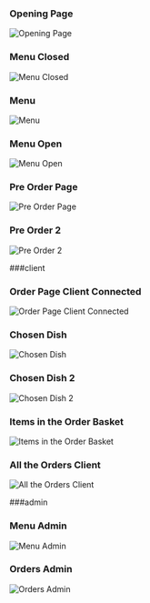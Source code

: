 ### Opening Page
![Opening Page](https://github.com/YaelMaximov/Coffee-shop/blob/main/project%20screenshots/opening%20page.png)

### Menu Closed
![Menu Closed](https://github.com/YaelMaximov/Coffee-shop/blob/main/project%20screenshots/menu%20closed.png)

### Menu
![Menu](https://github.com/YaelMaximov/Coffee-shop/blob/main/project%20screenshots/menu.png)

### Menu Open
![Menu Open](https://github.com/YaelMaximov/Coffee-shop/blob/main/project%20screenshots/menu-open.png)



### Pre Order Page
![Pre Order Page](https://github.com/YaelMaximov/Coffee-shop/blob/main/project%20screenshots/pre-order-page.png)

### Pre Order 2
![Pre Order 2](https://github.com/YaelMaximov/Coffee-shop/blob/main/project%20screenshots/pre-order2.png)

###client

### Order Page Client Connected
![Order Page Client Connected](https://github.com/YaelMaximov/Coffee-shop/blob/main/project%20screenshots/order-page-client-connected.png)

### Chosen Dish
![Chosen Dish](https://github.com/YaelMaximov/Coffee-shop/blob/main/project%20screenshots/chosen-dish.png)

### Chosen Dish 2
![Chosen Dish 2](https://github.com/YaelMaximov/Coffee-shop/blob/main/project%20screenshots/chosen-dish2.png)

### Items in the Order Basket
![Items in the Order Basket](https://github.com/YaelMaximov/Coffee-shop/blob/main/project%20screenshots/items%20in%20the%20order%20basket.png)

### All the Orders Client
![All the Orders Client](https://github.com/YaelMaximov/Coffee-shop/blob/main/project%20screenshots/all-the-orders-client.png)

###admin

### Menu Admin
![Menu Admin](https://github.com/YaelMaximov/Coffee-shop/blob/main/project%20screenshots/menu-admin.png)


### Orders Admin
![Orders Admin](https://github.com/YaelMaximov/Coffee-shop/blob/main/project%20screenshots/orders-admin.png)



